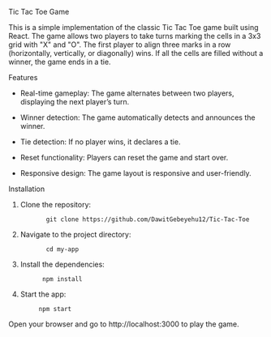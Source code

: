 Tic Tac Toe Game

This is a simple implementation of the classic Tic Tac Toe game built using React.
The game allows two players to take turns marking the cells in a 3x3 grid with "X" and "O".
The first player to align three marks in a row (horizontally, vertically, or diagonally) wins.
If all the cells are filled without a winner, the game ends in a tie.

Features

   - Real-time gameplay: The game alternates between two players, displaying the next player’s turn.
     
   - Winner detection: The game automatically detects and announces the winner.
     
   - Tie detection: If no player wins, it declares a tie.
     
   - Reset functionality: Players can reset the game and start over.
     
   - Responsive design: The game layout is responsive and user-friendly.


Installation

 1. Clone the repository:

               git clone https://github.com/DawitGebeyehu12/Tic-Tac-Toe
    
 2. Navigate to the project directory:

               cd my-app
                 
  3. Install the dependencies:

               npm install
     
   4. Start the app:

               npm start

Open your browser and go to http://localhost:3000 to play the game.

